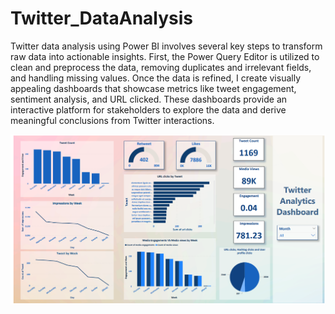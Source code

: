 # Twitter_DataAnalysis

Twitter data analysis using Power BI involves several key steps to transform raw data into actionable insights. First, the Power Query Editor is utilized to clean and preprocess the data, removing duplicates and irrelevant fields, and handling missing values. Once the data is refined, I create visually appealing dashboards that showcase metrics like tweet engagement, sentiment analysis, and URL clicked. These dashboards provide an interactive platform for stakeholders to explore the data and derive meaningful conclusions from Twitter interactions.

![image alt](https://github.com/Ankita-Selokar/Twitter_DataAnalysis/blob/d86f806aff02a1e50aefc4022f2c00eb2863e54e/Twitter_Dashboard.png)
